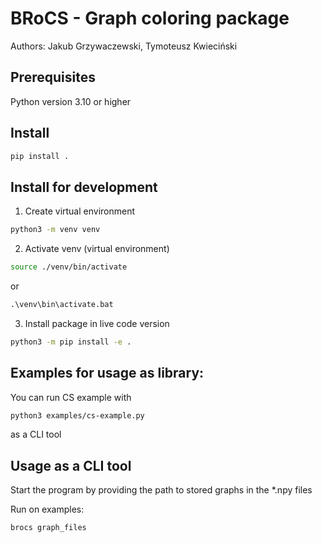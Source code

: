 # BRoCS - Graph coloring package

Authors: Jakub Grzywaczewski, Tymoteusz Kwieciński

## Prerequisites

Python version 3.10 or higher

## Install
```bash
pip install .
```

## Install for development

1. Create virtual environment
```bash
python3 -m venv venv
```

2. Activate venv (virtual environment)
```bash
source ./venv/bin/activate
```
or 

```bat
.\venv\bin\activate.bat
```

3. Install package in live code version
```bash
python3 -m pip install -e .
```

## Examples for usage as library:
You can run CS example with
```bash
python3 examples/cs-example.py
```
 as a CLI tool

## Usage as a CLI tool
Start the program by providing the path to stored graphs in the *.npy files

Run on examples:
```bash
brocs graph_files
```


